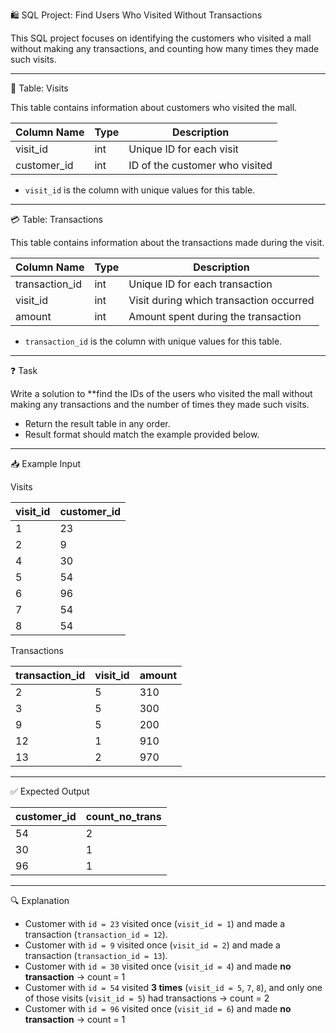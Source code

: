  🛍️ SQL Project: Find Users Who Visited Without Transactions

This SQL project focuses on identifying the customers who visited a mall without making any transactions, and counting how many times they made such visits.

---

 🧾 Table: Visits

This table contains information about customers who visited the mall.

| Column Name | Type | Description                        |
|-------------|------|------------------------------------|
| visit_id    | int  | Unique ID for each visit           |
| customer_id | int  | ID of the customer who visited     |

- `visit_id` is the column with unique values for this table.

---

 💳 Table: Transactions

This table contains information about the transactions made during the visit.

| Column Name    | Type | Description                            |
|----------------|------|----------------------------------------|
| transaction_id | int  | Unique ID for each transaction         |
| visit_id       | int  | Visit during which transaction occurred |
| amount         | int  | Amount spent during the transaction    |

- `transaction_id` is the column with unique values for this table.

---

 ❓ Task

Write a solution to **find the IDs of the users who visited the mall without making any transactions and the number of times they made such visits.

- Return the result table in any order.
- Result format should match the example provided below.

---

 📥 Example Input

 Visits

| visit_id | customer_id |
|----------|-------------|
| 1        | 23          |
| 2        | 9           |
| 4        | 30          |
| 5        | 54          |
| 6        | 96          |
| 7        | 54          |
| 8        | 54          |

 Transactions

| transaction_id | visit_id | amount |
|----------------|----------|--------|
| 2              | 5        | 310    |
| 3              | 5        | 300    |
| 9              | 5        | 200    |
| 12             | 1        | 910    |
| 13             | 2        | 970    |

---

 ✅ Expected Output

| customer_id | count_no_trans |
|-------------|----------------|
| 54          | 2              |
| 30          | 1              |
| 96          | 1              |

---

 🔍 Explanation

- Customer with `id = 23` visited once (`visit_id = 1`) and made a transaction (`transaction_id = 12`).
- Customer with `id = 9` visited once (`visit_id = 2`) and made a transaction (`transaction_id = 13`).
- Customer with `id = 30` visited once (`visit_id = 4`) and made **no transaction** → count = 1
- Customer with `id = 54` visited **3 times** (`visit_id = 5`, `7`, `8`), and only one of those visits (`visit_id = 5`) had transactions → count = 2
- Customer with `id = 96` visited once (`visit_id = 6`) and made **no transaction** → count = 1


